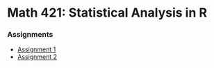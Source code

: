 # Math 421: Statistical Analysis in R

### Assignments

- [Assignment 1](Example--Assignment-1.html)
- [Assignment 2](assignment2.html)
